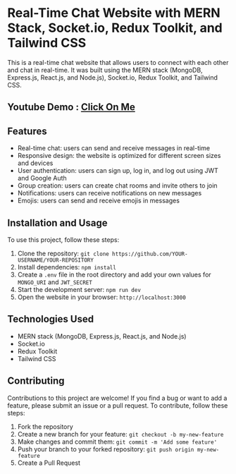 # Real-Time Chat Website with MERN Stack, Socket.io, Redux Toolkit, and Tailwind CSS

This is a real-time chat website that allows users to connect with each other and chat in real-time. It was built using the MERN stack (MongoDB, Express.js, React.js, and Node.js), Socket.io, Redux Toolkit, and Tailwind CSS. 

## Youtube Demo : <a href="https://youtu.be/11oZj2jBhOE">Click On Me</a>

## Features

- Real-time chat: users can send and receive messages in real-time
- Responsive design: the website is optimized for different screen sizes and devices
- User authentication: users can sign up, log in, and log out using JWT and Google Auth
- Group creation: users can create chat rooms and invite others to join
- Notifications: users can receive notifications on new messages
- Emojis: users can send and receive emojis in messages

## Installation and Usage

To use this project, follow these steps:

1. Clone the repository: `git clone https://github.com/YOUR-USERNAME/YOUR-REPOSITORY`
2. Install dependencies: `npm install`
3. Create a `.env` file in the root directory and add your own values for `MONGO_URI` and `JWT_SECRET`
4. Start the development server: `npm run dev`
5. Open the website in your browser: `http://localhost:3000`

## Technologies Used

- MERN stack (MongoDB, Express.js, React.js, and Node.js)
- Socket.io
- Redux Toolkit
- Tailwind CSS

## Contributing

Contributions to this project are welcome! If you find a bug or want to add a feature, please submit an issue or a pull request. To contribute, follow these steps:

1. Fork the repository
2. Create a new branch for your feature: `git checkout -b my-new-feature`
3. Make changes and commit them: `git commit -m 'Add some feature'`
4. Push your branch to your forked repository: `git push origin my-new-feature`
5. Create a Pull Request

